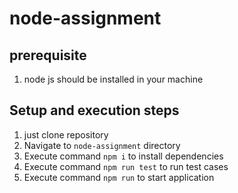 # node-assignment

## prerequisite
1) node js should be installed in your machine

## Setup and execution steps
1) just clone repository
2) Navigate to `node-assignment` directory
3) Execute command `npm i` to install dependencies
4) Execute command `npm run test` to run test cases
5) Execute command `npm run` to start application